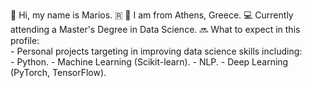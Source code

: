 👋 Hi, my name is Marios. 🇷
📌 I am from Athens, Greece. 
💻 Currently attending a Master's Degree in Data Science. 
🔜 What to expect in this profile:  
    - Personal projects targeting in improving data science skills including:   
    - Python. 
    - Machine Learning (Scikit-learn). 
    - NLP. 
    - Deep Learning (PyTorch, TensorFlow). 
   
